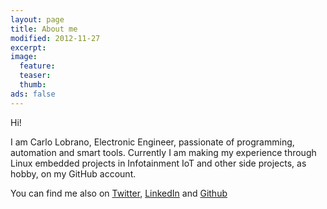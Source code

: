 ```yaml
---
layout: page
title: About me
modified: 2012-11-27
excerpt:
image:
  feature:
  teaser:
  thumb:
ads: false
---
```


Hi!

I am Carlo Lobrano, Electronic Engineer, passionate of programming, automation and smart tools. Currently I am making my experience through Linux embedded projects in Infotainment IoT and other side projects, as hobby, on my GitHub account.

You can find me also on [Twitter](https://twitter.com/carlolobrano), [LinkedIn](http://www.linkedin.com/pub/carlo-lobrano/21/235/694/en) and [Github](https://github.com/clobrano)

